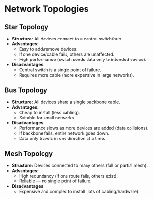 # Network Topologies

## Star Topology

- **Structure:** All devices connect to a central switch/hub.
- **Advantages:**
    - Easy to add/remove devices.
    - If one device/cable fails, others are unaffected.
    - High performance (switch sends data only to intended device).
- **Disadvantages:**
    - Central switch is a single point of failure.
    - Requires more cable (more expensive in large networks).

## Bus Topology

- **Structure:** All devices share a single backbone cable.
- **Advantages:**
    - Cheap to install (less cabling).
    - Suitable for small networks.
- **Disadvantages:**
    - Performance slows as more devices are added (data collisions).
    - If backbone fails, entire network goes down.
    - Data only travels in one direction at a time.

## Mesh Topology

- **Structure:** Devices connected to many others (full or partial mesh).
- **Advantages:**
    - High redundancy (if one route fails, others exist).
    - Reliable — no single point of failure.
- **Disadvantages:**
    - Expensive and complex to install (lots of cabling/hardware).
